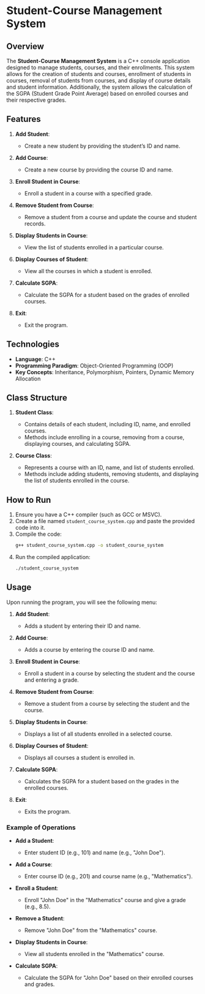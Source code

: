 # Student-Course Management System

## Overview

The **Student-Course Management System** is a C++ console application designed to manage students, courses, and their enrollments. This system allows for the creation of students and courses, enrollment of students in courses, removal of students from courses, and display of course details and student information. Additionally, the system allows the calculation of the SGPA (Student Grade Point Average) based on enrolled courses and their respective grades.

## Features

1. **Add Student**: 
   - Create a new student by providing the student’s ID and name.
   
2. **Add Course**: 
   - Create a new course by providing the course ID and name.
   
3. **Enroll Student in Course**: 
   - Enroll a student in a course with a specified grade.
   
4. **Remove Student from Course**: 
   - Remove a student from a course and update the course and student records.
   
5. **Display Students in Course**: 
   - View the list of students enrolled in a particular course.
   
6. **Display Courses of Student**: 
   - View all the courses in which a student is enrolled.
   
7. **Calculate SGPA**: 
   - Calculate the SGPA for a student based on the grades of enrolled courses.
   
8. **Exit**: 
   - Exit the program.

## Technologies

- **Language**: C++
- **Programming Paradigm**: Object-Oriented Programming (OOP)
- **Key Concepts**: Inheritance, Polymorphism, Pointers, Dynamic Memory Allocation

## Class Structure

1. **Student Class**:
   - Contains details of each student, including ID, name, and enrolled courses.
   - Methods include enrolling in a course, removing from a course, displaying courses, and calculating SGPA.

2. **Course Class**:
   - Represents a course with an ID, name, and list of students enrolled.
   - Methods include adding students, removing students, and displaying the list of students enrolled in the course.

## How to Run

1. Ensure you have a C++ compiler (such as GCC or MSVC).
2. Create a file named `student_course_system.cpp` and paste the provided code into it.
3. Compile the code:
   ```bash
   g++ student_course_system.cpp -o student_course_system
   ```
4. Run the compiled application:
   ```bash
   ./student_course_system
   ```

## Usage

Upon running the program, you will see the following menu:

1. **Add Student**: 
   - Adds a student by entering their ID and name.
   
2. **Add Course**: 
   - Adds a course by entering the course ID and name.
   
3. **Enroll Student in Course**: 
   - Enroll a student in a course by selecting the student and the course and entering a grade.
   
4. **Remove Student from Course**: 
   - Remove a student from a course by selecting the student and the course.
   
5. **Display Students in Course**: 
   - Displays a list of all students enrolled in a selected course.
   
6. **Display Courses of Student**: 
   - Displays all courses a student is enrolled in.
   
7. **Calculate SGPA**: 
   - Calculates the SGPA for a student based on the grades in the enrolled courses.

8. **Exit**: 
   - Exits the program.

### Example of Operations

- **Add a Student**: 
  - Enter student ID (e.g., 101) and name (e.g., "John Doe").
  
- **Add a Course**: 
  - Enter course ID (e.g., 201) and course name (e.g., "Mathematics").
  
- **Enroll a Student**: 
  - Enroll "John Doe" in the "Mathematics" course and give a grade (e.g., 8.5).
  
- **Remove a Student**: 
  - Remove "John Doe" from the "Mathematics" course.
  
- **Display Students in Course**: 
  - View all students enrolled in the "Mathematics" course.
  
- **Calculate SGPA**: 
  - Calculate the SGPA for "John Doe" based on their enrolled courses and grades.
